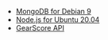 * [MongoDB for Debian 9](/guides/mongodb)
* [Node.js for  Ubuntu 20.04](/guides/nodeubuntu)
* [GearScore API](/guides/gswebapi)